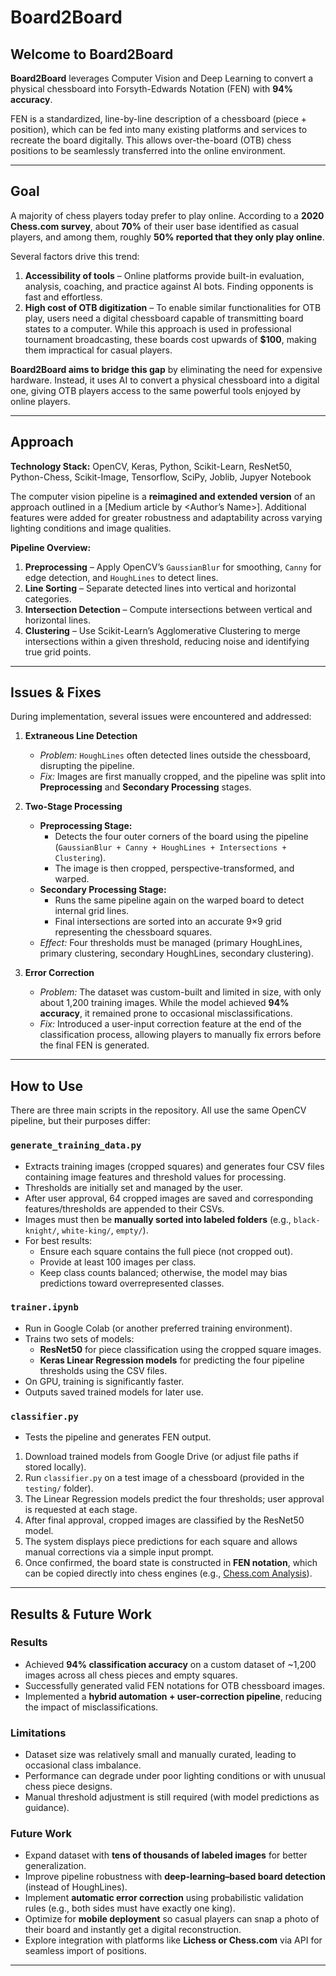 # Board2Board

## Welcome to Board2Board
**Board2Board** leverages Computer Vision and Deep Learning to convert a physical chessboard into Forsyth-Edwards Notation (FEN) with **94% accuracy**.  

FEN is a standardized, line-by-line description of a chessboard (piece + position), which can be fed into many existing platforms and services to recreate the board digitally. This allows over-the-board (OTB) chess positions to be seamlessly transferred into the online environment.

---

## Goal
A majority of chess players today prefer to play online. According to a **2020 Chess.com survey**, about **70%** of their user base identified as casual players, and among them, roughly **50% reported that they only play online**.  

Several factors drive this trend:  

1. **Accessibility of tools** – Online platforms provide built-in evaluation, analysis, coaching, and practice against AI bots. Finding opponents is fast and effortless.  
2. **High cost of OTB digitization** – To enable similar functionalities for OTB play, users need a digital chessboard capable of transmitting board states to a computer. While this approach is used in professional tournament broadcasting, these boards cost upwards of **$100**, making them impractical for casual players.  

**Board2Board aims to bridge this gap** by eliminating the need for expensive hardware. Instead, it uses AI to convert a physical chessboard into a digital one, giving OTB players access to the same powerful tools enjoyed by online players.

---

## Approach

**Technology Stack:** OpenCV, Keras, Python, Scikit-Learn, ResNet50, Python-Chess, Scikit-Image, Tensorflow, SciPy, Joblib, Jupyer Notebook  

The computer vision pipeline is a **reimagined and extended version** of an approach outlined in a [Medium article by <Author’s Name>]. Additional features were added for greater robustness and adaptability across varying lighting conditions and image qualities.  

**Pipeline Overview:**  
1. **Preprocessing** – Apply OpenCV’s `GaussianBlur` for smoothing, `Canny` for edge detection, and `HoughLines` to detect lines.  
2. **Line Sorting** – Separate detected lines into vertical and horizontal categories.  
3. **Intersection Detection** – Compute intersections between vertical and horizontal lines.  
4. **Clustering** – Use Scikit-Learn’s Agglomerative Clustering to merge intersections within a given threshold, reducing noise and identifying true grid points.  

---

## Issues & Fixes

During implementation, several issues were encountered and addressed:  

1. **Extraneous Line Detection**  
   - *Problem:* `HoughLines` often detected lines outside the chessboard, disrupting the pipeline.  
   - *Fix:* Images are first manually cropped, and the pipeline was split into **Preprocessing** and **Secondary Processing** stages.  

2. **Two-Stage Processing**  
   - **Preprocessing Stage:**  
     - Detects the four outer corners of the board using the pipeline (`GaussianBlur + Canny + HoughLines + Intersections + Clustering`).  
     - The image is then cropped, perspective-transformed, and warped.  
   - **Secondary Processing Stage:**  
     - Runs the same pipeline again on the warped board to detect internal grid lines.  
     - Final intersections are sorted into an accurate 9×9 grid representing the chessboard squares.  
   - *Effect:* Four thresholds must be managed (primary HoughLines, primary clustering, secondary HoughLines, secondary clustering).  

3. **Error Correction**  
   - *Problem:* The dataset was custom-built and limited in size, with only about 1,200 training images. While the model achieved **94% accuracy**, it remained prone to occasional misclassifications.  
   - *Fix:* Introduced a user-input correction feature at the end of the classification process, allowing players to manually fix errors before the final FEN is generated.  

---

## How to Use

There are three main scripts in the repository. All use the same OpenCV pipeline, but their purposes differ:  

### `generate_training_data.py`  
- Extracts training images (cropped squares) and generates four CSV files containing image features and threshold values for processing.  
- Thresholds are initially set and managed by the user.  
- After user approval, 64 cropped images are saved and corresponding features/thresholds are appended to their CSVs.  
- Images must then be **manually sorted into labeled folders** (e.g., `black-knight/`, `white-king/`, `empty/`).  
- For best results:  
  - Ensure each square contains the full piece (not cropped out).  
  - Provide at least 100 images per class.  
  - Keep class counts balanced; otherwise, the model may bias predictions toward overrepresented classes.  

### `trainer.ipynb`  
- Run in Google Colab (or another preferred training environment).  
- Trains two sets of models:  
  - **ResNet50** for piece classification using the cropped square images.  
  - **Keras Linear Regression models** for predicting the four pipeline thresholds using the CSV files.  
- On GPU, training is significantly faster.  
- Outputs saved trained models for later use.  

### `classifier.py`  
- Tests the pipeline and generates FEN output.  
1. Download trained models from Google Drive (or adjust file paths if stored locally).  
2. Run `classifier.py` on a test image of a chessboard (provided in the `testing/` folder).  
3. The Linear Regression models predict the four thresholds; user approval is requested at each stage.  
4. After final approval, cropped images are classified by the ResNet50 model.  
5. The system displays piece predictions for each square and allows manual corrections via a simple input prompt.  
6. Once confirmed, the board state is constructed in **FEN notation**, which can be copied directly into chess engines (e.g., [Chess.com Analysis](https://www.chess.com/analysis)).  

---

## Results & Future Work

### Results
- Achieved **94% classification accuracy** on a custom dataset of ~1,200 images across all chess pieces and empty squares.  
- Successfully generated valid FEN notations for OTB chessboard images.  
- Implemented a **hybrid automation + user-correction pipeline**, reducing the impact of misclassifications.  

### Limitations
- Dataset size was relatively small and manually curated, leading to occasional class imbalance.  
- Performance can degrade under poor lighting conditions or with unusual chess piece designs.  
- Manual threshold adjustment is still required (with model predictions as guidance).  

### Future Work
- Expand dataset with **tens of thousands of labeled images** for better generalization.  
- Improve pipeline robustness with **deep-learning–based board detection** (instead of HoughLines).  
- Implement **automatic error correction** using probabilistic validation rules (e.g., both sides must have exactly one king).  
- Optimize for **mobile deployment** so casual players can snap a photo of their board and instantly get a digital reconstruction.  
- Explore integration with platforms like **Lichess or Chess.com** via API for seamless import of positions.  

---
